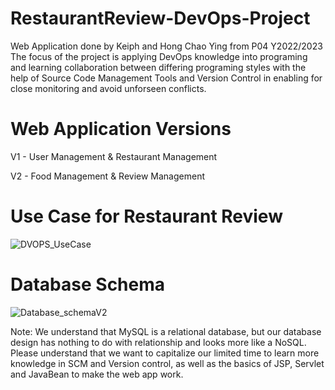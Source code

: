 # RestaurantReview-DevOps-Project
Web Application done by Keiph and Hong Chao Ying from P04 Y2022/2023
The focus of the project is applying DevOps knowledge into programing and learning collaboration between differing programing styles with the help of Source Code Management Tools and Version Control in enabling for close monitoring and avoid unforseen conflicts.

# Web Application Versions
V1 - User Management & Restaurant Management

V2 - Food Management & Review Management

# Use Case for Restaurant Review
![DVOPS_UseCase](https://user-images.githubusercontent.com/83292954/205736001-fcb67849-72a6-4992-8cd6-e01515daef7c.png)

# Database Schema
![Database_schemaV2](https://user-images.githubusercontent.com/83292954/205736041-1a8db106-20fd-445d-84f7-eeb80937e3d8.png)

Note: We understand that MySQL is a relational database, but our database design has nothing to do with relationship and looks more like a NoSQL. Please understand that we want to capitalize our limited time to learn more knowledge in SCM and Version control, as well as the basics of JSP, Servlet and JavaBean to make the web app work.
